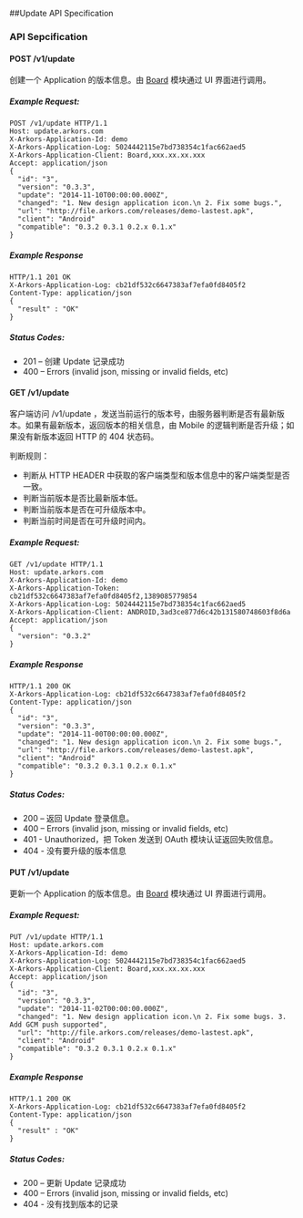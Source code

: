 ##Update API Specification

### API Sepcification

#### POST /v1/update

创建一个 Application 的版本信息。由 [Board](https://github.com/arkors/board) 模块通过 UI 界面进行调用。

##### Example Request:

```
POST /v1/update HTTP/1.1
Host: update.arkors.com
X-Arkors-Application-Id: demo
X-Arkors-Application-Log: 5024442115e7bd738354c1fac662aed5
X-Arkors-Application-Client: Board,xxx.xx.xx.xxx
Accept: application/json
{
  "id": "3",
  "version": "0.3.3",
  "update": "2014-11-10T00:00:00.000Z",
  "changed": "1. New design application icon.\n 2. Fix some bugs.",
  "url": "http://file.arkors.com/releases/demo-lastest.apk",
  "client": "Android"
  "compatible": "0.3.2 0.3.1 0.2.x 0.1.x"    
}
```

##### Example Response

```
HTTP/1.1 201 OK
X-Arkors-Application-Log: cb21df532c6647383af7efa0fd8405f2
Content-Type: application/json
{
  "result" : "OK"
}
```

##### Status Codes:

* 201 – 创建 Update 记录成功
* 400 – Errors (invalid json, missing or invalid fields, etc)

#### GET /v1/update

客户端访问 /v1/update ，发送当前运行的版本号，由服务器判断是否有最新版本。如果有最新版本，返回版本的相关信息，由 Mobile 的逻辑判断是否升级；如果没有新版本返回 HTTP 的 404 状态码。

判断规则：

* 判断从 HTTP HEADER 中获取的客户端类型和版本信息中的客户端类型是否一致。
* 判断当前版本是否比最新版本低。
* 判断当前版本是否在可升级版本中。
* 判断当前时间是否在可升级时间内。

##### Example Request:

```
GET /v1/update HTTP/1.1
Host: update.arkors.com
X-Arkors-Application-Id: demo
X-Arkors-Application-Token: cb21df532c6647383af7efa0fd8405f2,1389085779854
X-Arkors-Application-Log: 5024442115e7bd738354c1fac662aed5
X-Arkors-Application-Client: ANDROID,3ad3ce877d6c42b131580748603f8d6a
Accept: application/json
{
  "version": "0.3.2"  
}
```

##### Example Response

```
HTTP/1.1 200 OK
X-Arkors-Application-Log: cb21df532c6647383af7efa0fd8405f2
Content-Type: application/json
{
  "id": "3",
  "version": "0.3.3",
  "update": "2014-11-00T00:00:00.000Z",
  "changed": "1. New design application icon.\n 2. Fix some bugs.",
  "url": "http://file.arkors.com/releases/demo-lastest.apk",
  "client": "Android"
  "compatible": "0.3.2 0.3.1 0.2.x 0.1.x"    
}
```

##### Status Codes:

* 200 – 返回 Update 登录信息。
* 400 – Errors (invalid json, missing or invalid fields, etc)
* 401 - Unauthorized，把 Token 发送到 OAuth 模块认证返回失败信息。
* 404 - 没有要升级的版本信息

#### PUT /v1/update

更新一个 Application 的版本信息。由 [Board](https://github.com/arkors/board) 模块通过 UI 界面进行调用。

##### Example Request:

```
PUT /v1/update HTTP/1.1
Host: update.arkors.com
X-Arkors-Application-Id: demo
X-Arkors-Application-Log: 5024442115e7bd738354c1fac662aed5
X-Arkors-Application-Client: Board,xxx.xx.xx.xxx
Accept: application/json
{
  "id": "3",
  "version": "0.3.3",
  "update": "2014-11-02T00:00:00.000Z",
  "changed": "1. New design application icon.\n 2. Fix some bugs. 3. Add GCM push supported",
  "url": "http://file.arkors.com/releases/demo-lastest.apk",
  "client": "Android"
  "compatible": "0.3.2 0.3.1 0.2.x 0.1.x"    
}
```

##### Example Response

```
HTTP/1.1 200 OK
X-Arkors-Application-Log: cb21df532c6647383af7efa0fd8405f2
Content-Type: application/json
{
  "result" : "OK"
}
```

##### Status Codes:

* 200 – 更新 Update 记录成功
* 400 – Errors (invalid json, missing or invalid fields, etc)
* 404 - 没有找到版本的记录
